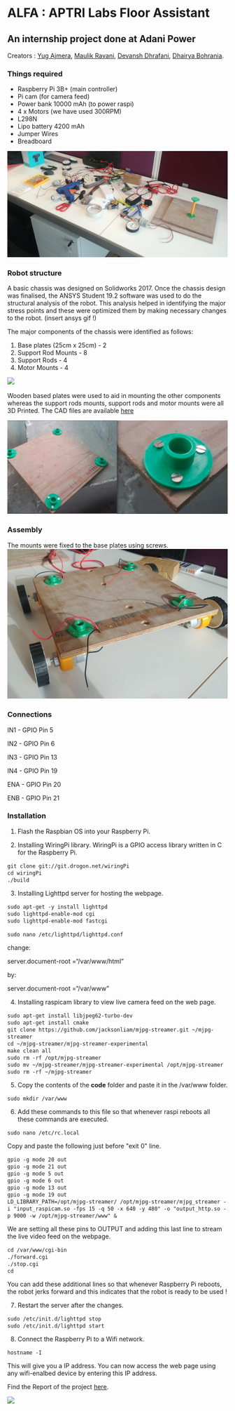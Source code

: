 # ALFA : APTRI Labs Floor Assistant

## An internship project done at Adani Power

Creators : [Yug Ajmera](https://github.com/YugAjmera), [Maulik Ravani](https://github.com/Maulik1308), [Devansh Dhrafani](https://github.com/devanshdhrafani), [Dhairya Bohrania](https://github.com/Db1998).

### Things required
- Raspberry Pi 3B+ (main controller)
- Pi cam (for camera feed)
- Power bank 10000 mAh (to power raspi)
- 4 x Motors (we have used 300RPM)
- L298N
- Lipo battery 4200 mAh
- Jumper Wires
- Breadboard

![](images/req.jpg)


### Robot structure
A basic chassis was designed on Solidworks 2017. Once the chassis design was finalised, the ANSYS Student 19.2 software was used to do the structural analysis of the robot. This analysis helped in identifying the major stress points and these were optimized them by making necessary changes to the robot. (insert ansys gif !)

The major components of the chassis were identified as follows:
1. Base plates (25cm x 25cm) - 2
2. Support Rod Mounts - 8
3. Support Rods - 4
4. Motor Mounts - 4

![](images/printer.gif)

Wooden based plates were used to aid in mounting the other components whereas the support rods mounts, support rods and motor mounts were all 3D Printed. The CAD files are available [here](/CAD%20files)

![](images/1.png)


### Assembly
The mounts were fixed to the base plates using screws.
![](images/assembly.jpg)

### Connections
IN1 - GPIO Pin 5

IN2 - GPIO Pin 6

IN3 - GPIO Pin 13

IN4 - GPIO Pin 19

ENA - GPIO Pin 20

ENB - GPIO Pin 21

### Installation
1. Flash the Raspbian OS into your Raspberry Pi.

2. Installing WiringPi library. WiringPi is a GPIO access library written in C for the Raspberry Pi.
```
git clone git://git.drogon.net/wiringPi
cd wiringPi
./build
```

3. Installing Lighttpd server for hosting the webpage.
```
sudo apt-get -y install lighttpd
sudo lighttpd-enable-mod cgi
sudo lighttpd-enable-mod fastcgi
```
`sudo nano /etc/lighttpd/lighttpd.conf`

change:

server.document-root =“/var/www/html”

by:

server.document-root =“/var/www”


4. Installing raspicam library to view live camera feed on the web page.
```
sudo apt-get install libjpeg62-turbo-dev 
sudo apt-get install cmake
git clone https://github.com/jacksonliam/mjpg-streamer.git ~/mjpg-streamer
cd ~/mjpg-streamer/mjpg-streamer-experimental
make clean all
sudo rm -rf /opt/mjpg-streamer
sudo mv ~/mjpg-streamer/mjpg-streamer-experimental /opt/mjpg-streamer
sudo rm -rf ~/mjpg-streamer
```

5. Copy the contents of the **code** folder and paste it in the /var/www folder.
```
sudo mkdir /var/www
```

6. Add these commands to this file so that whenever raspi reboots all these commands are executed.
```
sudo nano /etc/rc.local
```
Copy and paste the following just before "exit 0" line.
```
gpio -g mode 20 out
gpio -g mode 21 out
gpio -g mode 5 out
gpio -g mode 6 out
gpio -g mode 13 out
gpio -g mode 19 out
LD_LIBRARY_PATH=/opt/mjpg-streamer/ /opt/mjpg-streamer/mjpg_streamer -i "input_raspicam.so -fps 15 -q 50 -x 640 -y 480" -o "output_http.so -p 9000 -w /opt/mjpg-streamer/www" &
```
We are setting all these pins to OUTPUT and adding this last line to stream the live video feed on the webpage.

```
cd /var/www/cgi-bin
./forward.cgi
./stop.cgi
cd
```
You can add these additional lines so that whenever Raspberry Pi reboots, the robot jerks forward and this indicates that the robot is ready to be used !


7. Restart the server after the changes.
```
sudo /etc/init.d/lighttpd stop
sudo /etc/init.d/lighttpd start
```

8. Connect the Raspberry Pi to a Wifi network.
```
hostname -I
```
This will give you a IP address. You can now access the web page using any wifi-enalbed device by entering this IP address. 

Find the Report of the project [here](/PS-1%20Report.pdf).

![](images/final.gif)


